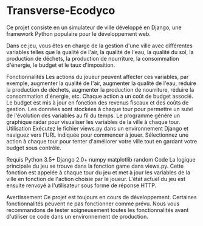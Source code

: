 # Transverse-Ecodyco
Ce projet consiste en un simulateur de ville développé en Django, une framework Python populaire pour le développement web.

Dans ce jeu, vous êtes en charge de la gestion d'une ville avec différentes variables telles que la qualité de l'air, la qualité de l'eau, la qualité du sol, la production de déchets, la production de nourriture, la consommation d'énergie, le budget et le taux d'imposition.

Fonctionnalités
Les actions du joueur peuvent affecter ces variables, par exemple, augmenter la qualité de l'air, augmenter la qualité de l'eau, réduire la production de déchets, augmenter la production de nourriture, réduire la consommation d'énergie, etc.
Chaque action a un coût de budget associé.
Le budget est mis à jour en fonction des revenus fiscaux et des coûts de gestion.
Les données sont stockées à chaque tour pour permettre un suivi de l'évolution des variables au fil du temps.
Le programme génère un graphique radar pour visualiser les variables de la ville à chaque tour.
Utilisation
Exécutez le fichier views.py dans un environnement Django et naviguez vers l'URL indiquée pour commencer à jouer. Sélectionnez une action à chaque tour pour tenter d'améliorer votre ville tout en gardant votre budget sous contrôle.

Requis
Python 3.5+
Django 2.0+
numpy
matplotlib
random
Code
La logique principale du jeu se trouve dans la fonction game dans views.py. Cette fonction est appelée à chaque tour du jeu et met à jour les variables de la ville en fonction de l'action choisie par le joueur. L'état actuel du jeu est ensuite renvoyé à l'utilisateur sous forme de réponse HTTP.

Avertissement
Ce projet est toujours en cours de développement. Certaines fonctionnalités peuvent ne pas fonctionner comme prévu. Nous vous recommandons de tester soigneusement toutes les fonctionnalités avant d'utiliser ce code dans un environnement de production.
